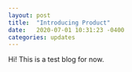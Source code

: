 ```yaml
---
layout: post
title:  "Introducing Product"
date:   2020-07-01 10:31:23 -0400
categories: updates
---
```


Hi! This is a test blog for now.
